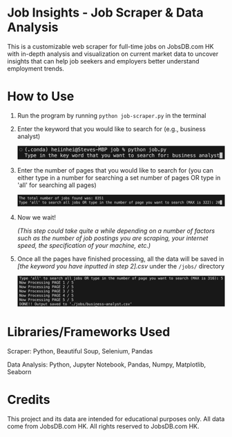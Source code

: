 # Job Insights - Job Scraper & Data Analysis

This is a customizable web scraper for full-time jobs on JobsDB.com HK with in-depth analysis and visualization on current market data to uncover insights that can help job seekers and employers better understand employment trends.

# How to Use

1.  Run the program by running `python job-scraper.py` in the terminal
2.  Enter the keyword that you would like to search for (e.g., business analyst)

    ![Job Title Input](./images/job_title_input.png)

3.  Enter the number of pages that you would like to search for
    (you can either type in a number for searching a set number of pages OR type in 'all' for searching all pages)

    ![Number Of Pages Being Searched Input](./images/number_of_jobs_being_searched.png)

4.  Now we wait!

    _(This step could take quite a while depending on a number of factors such as the number of job postings you are scraping, your internet speed, the specification of your machine, etc.)_

5.  Once all the pages have finished processing, all the data will be saved in _\[the keyword you have inputted in step 2\].csv_ under the `/jobs/` directory

    ![Scraping Completed](./images/scraping_completed.png)

# Libraries/Frameworks Used

Scraper: Python, Beautiful Soup, Selenium, Pandas

Data Analysis: Python, Jupyter Notebook, Pandas, Numpy, Matplotlib, Seaborn

# Credits

This project and its data are intended for educational purposes only. All data come from JobsDB.com HK. All rights reserved to JobsDB.com HK.
